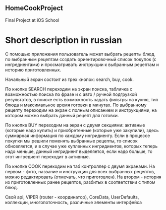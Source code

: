 ## HomeCookProject
Final Project at iOS School

# Short description in russian
С помощью приложения пользователь может выбрать рецепты блюд, по выбранным рецептам создать ориентировочный список покупок (с ингредиентами) и просматривать инструкции к выбранным рецептам и историю приготовленных.

Начальный экран состоит из трех кнопок: search, buy, cook.

По кнопке SEARCH переходим на экран поиска, табличка с возможностью поиска по фразе и с авто / ручной подгрузкой результатов, в поиске есть возможность задать фильтры на кухню, тип блюда и максимальное время готовки в минутах. По выбранному рецепту переходим на экран с полным описанием и инструкциями, на котором можно выбрать данный рецепт для готовки.

По кнопке BUY переходим на экран с двумя секциями: активные (которые надо купить) и приобретенные (которые уже закупили), здесь суммарная информация по каждому ингридиенту. Если в процессе покупки мы решили поменять выбранные рецепты, то список обновляется, и в случае уже купленных ингридиентов, которых теперь надо меньше, данный ингридиент выделяется, если надо больше, то этот ингредиент переходит в активные.

По кнопке COOK переходим на таб контроллер с двумя экранами. На первом - фото, название и инструкции для всех выбранных рецептов, можно редактировать (отмечать, что приготовлен). На втором - история из приготовленных ранее рецептов, разбитых в соответствии с типом блюд.

Свой api, VIPER (router -  координатор), CoreData, UserDefaults, коллекции, многопоточность, различные элементы интерфейса
